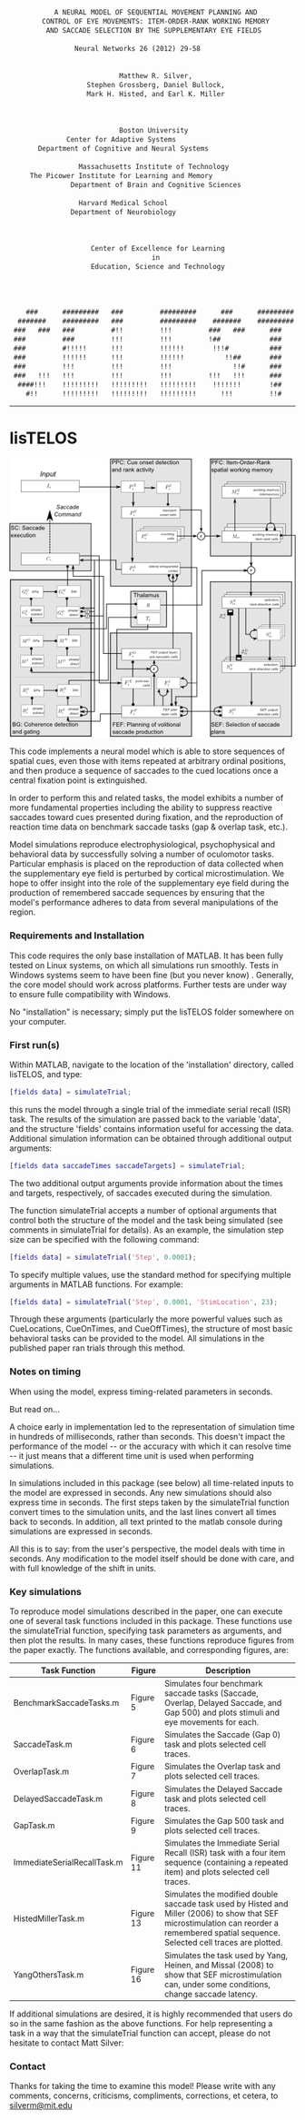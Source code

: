 

               A NEURAL MODEL OF SEQUENTIAL MOVEMENT PLANNING AND                
            CONTROL OF EYE MOVEMENTS: ITEM-ORDER-RANK WORKING MEMORY 
             AND SACCADE SELECTION BY THE SUPPLEMENTARY EYE FIELDS                  

	                Neural Networks 26 (2012) 29-58
                                                    

                               Matthew R. Silver,      
                       Stephen Grossberg, Daniel Bullock, 
                       Mark H. Histed, and Earl K. Miller
                       

                                                         
                               Boston University
		          Center for Adaptive Systems
		   Department of Cognitive and Neural Systems
                   
                     Massachusetts Institute of Technology
		 The Picower Institute for Learning and Memory                 
                   Department of Brain and Cognitive Sciences
                   
		             Harvard Medical School
		           Department of Neurobiology


                                                             
                        Center of Excellence for Learning                        
                                       in                                        
                        Education, Science and Technology                       
                                                                                
                                                                                
                                                                                
                                                                                
        ###      #########   ###         #########      ###      #########      
      #######    #########   ###         #########    #######    #########      
     ###   ###   ###         #!!         !!!         ###   ###      ###         
     ###         ###         !!!         !!!         !##            ###         
     ###         #!!!!!      !!!         !!!!!!       !!!#          ###         
     ###         !!!!!!      !!!         !!!!!!          !!##       ###         
     ###         !!!         !!!         !!!               !!#      ###         
     ###   !!!   !!!         !!!         !!!         !!!   !!!      ###         
      ####!!!    !!!!!!!!!   !!!!!!!!!   !!!!!!!!!    !!!!!!!       !##         
        #!!      !!!!!!!!!   !!!!!!!!!   !!!!!!!!!      !!!         !!#         
                                                                                
 
--------------------------------------------------------------------------------

                                                                         
lisTELOS
========
                         
![lisTELOS model](/doc/lisTELOS_model_diagram.jpg)
                                                                                
This code implements a neural model which is able to store sequences of spatial cues, even those with items repeated at arbitrary ordinal positions, and then produce a sequence of saccades to the cued locations once a central fixation point is extinguished.
                               
In order to perform this and related tasks, the model exhibits a number of more fundamental properties including the ability to suppress reactive saccades toward cues presented during fixation, and the reproduction of reaction time data on benchmark saccade tasks (gap & overlap task, etc.).
                                            
Model simulations reproduce electrophysiological, psychophysical and behavioral data by successfully solving a number of oculomotor tasks. Particular emphasis is placed on the reproduction of data collected when the supplementary eye field is perturbed by cortical microstimulation. We hope to offer insight into the role of the supplementary eye field during the production of remembered saccade sequences by ensuring that the model's performance adheres to data from several manipulations of the region.                                                               
             
### Requirements and Installation

This code requires the only base installation of MATLAB. It has been fully tested on Linux systems, on which all simulations run smoothly. Tests in Windows systems seem to have been fine (but you never know) . Generally, the core model should work across platforms.  Further tests are under way to ensure fulle compatibility with Windows.

No "installation" is necessary; simply put the lisTELOS folder somewhere on your computer.  

### First run(s)

Within MATLAB, navigate to the location of the 'installation' directory, called lisTELOS, and type:

```matlab
[fields data] = simulateTrial;
```

this runs the model through a single trial of the immediate serial recall (ISR) task.  The results of the simulation are passed back to the variable 'data', and the structure 'fields' contains information useful for accessing the data.  Additional simulation information can be obtained through additional output arguments:

```matlab
[fields data saccadeTimes saccadeTargets] = simulateTrial;
```

The two additional output arguments provide information about the times and targets, respectively, of saccades executed during the simulation.

The function simulateTrial accepts a number of optional arguments that control both the structure of the model and the task being simulated (see comments in simulateTrial for details).  As an example, the simulation step size can be specified with the following command:

```matlab
[fields data] = simulateTrial('Step', 0.0001);
```

To specify multiple values, use the standard method for specifying multiple arguments in MATLAB functions.  For example:

```matlab
[fields data] = simulateTrial('Step', 0.0001, 'StimLocation', 23); 
```

Through these arguments (particularly the more powerful values such as CueLocations, CueOnTimes, and CueOffTimes), the structure of most basic behavioral tasks can be provided to the model.  All simulations in the published paper ran trials through this method.

### Notes on timing

When using the model, express timing-related parameters in seconds. 

But read on...  

A choice early in implementation led to the representation of simulation time in hundreds of milliseconds, rather than seconds. This doesn't impact the performance of the model -- or the accuracy with which it can resolve time -- it just means that a different time unit is used when performing simulations.

In simulations included in this package (see below) all time-related inputs to the model are expressed in seconds. Any new simulations should also express time in seconds. The first steps taken by the simulateTrial function convert times to the simulation units, and the last lines convert all times back to seconds. In addition, all text printed to the matlab console during simulations are expressed in seconds. 

All this is to say: from the user's perspective, the model deals with time in seconds. Any modification to the model itself should be done with care, and with full knowledge of the shift in units.  

### Key simulations

To reproduce model simulations described in the paper, one can execute one of several task functions included in this package.  These functions use the simulateTrial function, specifying task parameters as arguments, and then plot the results.  In many cases, these functions reproduce figures from the paper exactly.  The functions available, and corresponding figures, are:


| Task Function                 | Figure      |  Description                       |
| ----------------------------- | ----------- | ---------------------------------- |
|  BenchmarkSaccadeTasks.m      | Figure 5    | Simulates four benchmark saccade tasks (Saccade, Overlap, Delayed Saccade, and Gap 500) and plots stimuli and eye movements for each. |
| SaccadeTask.m                 | Figure 6    | Simulates the Saccade (Gap 0) task and plots selected cell traces. |
| OverlapTask.m                 | Figure 7    | Simulates the Overlap task and plots selected cell traces. |
| DelayedSaccadeTask.m          | Figure 8    | Simulates the Delayed Saccade task and plots selected cell traces. |
| GapTask.m                     | Figure 9    | Simulates the Gap 500 task and plots selected cell traces. |
| ImmediateSerialRecallTask.m   | Figure 11   | Simulates the Immediate Serial Recall (ISR) task with a four item sequence (containing a repeated item) and plots selected cell traces. |
| HistedMillerTask.m            | Figure 13   | Simulates the modified double saccade task used by Histed and Miller (2006) to show that SEF microstimulation can reorder a remembered spatial sequence. Selected cell traces are plotted. || HistedMillerBatch.m           | Figure 12, Figure 15 | Simulates a batch of trials from the Histed and Miller (2006) double saccade task. This function produces data used to create Figure 12. Because of stochasticity in the simulations, results may vary significantly between simulations. Because this function takes long, the results are saved in a file called backupData.mat before plotting. Plots corresponding to Figure 15 are saved as eps files, and not drawn on the screen. This speeds things up when many figures are to be generated. |
| YangOthersTask.m              | Figure 16   | Simulates the task used by Yang, Heinen, and Missal (2008) to show that SEF microstimulation can, under some conditions, change saccade latency. |


  If additional simulations are desired, it is highly recommended that users
  do so in the same fashion as the above functions.  For help representing a  
  task in a way that the simulateTrial function can accept, please do not 
  hesitate to contact Matt Silver:


### Contact
                                                                           
Thanks for taking the time to examine this model!  Please write with any comments, concerns, criticisms, compliments, corrections, et cetera, to silverm@mit.edu                                                     
                                                                            
